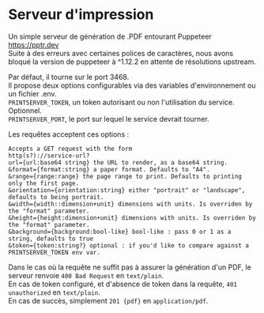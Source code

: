 # Serveur d'impression

Un simple serveur de génération de .PDF entourant Puppeteer https://pptr.dev  
Suite à des erreurs avec certaines polices de caractères, nous avons bloqué la version de puppeteer à ^1.12.2 en attente de résolutions upstream.  

Par défaut, il tourne sur le port 3468.  
Il propose deux options configurables via des variables d'environnement ou un fichier .env.  
`PRINTSERVER_TOKEN`, un token autorisant ou non l'utilisation du service. Optionnel.  
`PRINTSERVER_PORT`, le port sur lequel le service devrait tourner.  

Les requêtes acceptent ces options :  

```
Accepts a GET request with the form
http(s?)://service-url?
url={url:base64 string} the URL to render, as a base64 string.
&format={format:string} a paper format. Defaults to "A4".
&range={range:range} the page range to print. Defaults to printing only the first page.
&orientation={orientation:string} either "portrait" or "landscape", defaults to being portrait.
&width={width::dimension+unit} dimensions with units. Is overriden by the "format" parameter.
&height={height:dimension+unit} dimensions with units. Is overriden by the "format" parameter.
&background={background:bool-like} bool-like : pass 0 or 1 as a string, defaults to true
&token={token:string?} optional : if you'd like to compare against a PRINTSERVER_TOKEN env var.
```

Dans le cas où la requête ne suffit pas à assurer la génération d'un PDF, le serveur renvoie `400 Bad Request` en `text/plain`.  
En cas de token configuré, et d'absence de token dans la requête, `401 unauthorized` en `text/plain`.  
En cas de succès, simplement `201 {pdf}` en `application/pdf`.  
